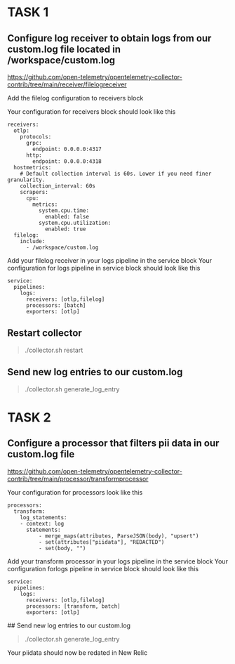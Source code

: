 # TASK 1
## Configure log receiver to obtain logs from our custom.log file located in /workspace/custom.log
https://github.com/open-telemetry/opentelemetry-collector-contrib/tree/main/receiver/filelogreceiver

Add the filelog configuration to receivers block

Your configuration for receivers block should look like this

```
receivers:
  otlp:
    protocols:
      grpc:
        endpoint: 0.0.0.0:4317
      http:
        endpoint: 0.0.0.0:4318
  hostmetrics:
    # Default collection interval is 60s. Lower if you need finer granularity.
    collection_interval: 60s
    scrapers:
      cpu:
        metrics:
          system.cpu.time:
            enabled: false
          system.cpu.utilization:
            enabled: true
  filelog:
    include:
      - /workspace/custom.log
```

Add your filelog receiver in your logs pipeline in the service block
Your configuration for logs pipeline in service block should look like this

```
service:
  pipelines:
    logs:
      receivers: [otlp,filelog]
      processors: [batch]
      exporters: [otlp]
```

## Restart collector 
> ./collector.sh restart

## Send new log entries to our custom.log

> ./collector.sh generate_log_entry

# TASK 2
## Configure a processor that filters pii data in our custom.log file
https://github.com/open-telemetry/opentelemetry-collector-contrib/tree/main/processor/transformprocessor

Your configuration for processors look like this

```
processors:
  transform:
    log_statements:
    - context: log
      statements:
          - merge_maps(attributes, ParseJSON(body), "upsert")
          - set(attributes["piidata"], "REDACTED")
          - set(body, "")
```

Add your transform processor in your logs pipeline in the service block
Your configuration forlogs pipeline in service block should look like this

```
service:
  pipelines:
    logs:
      receivers: [otlp,filelog]
      processors: [transform, batch]
      exporters: [otlp]
```

## Send new log entries to our custom.log

> ./collector.sh generate_log_entry

Your piidata should now be redated in New Relic